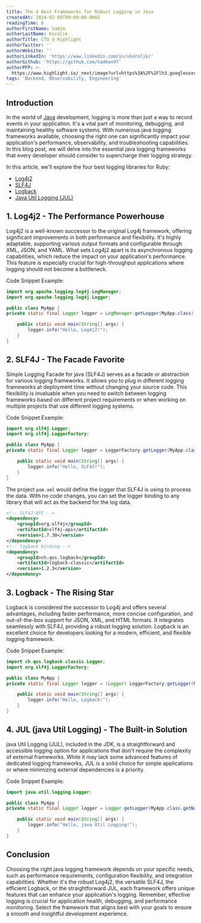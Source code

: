 ```yaml
---
title: The 4 Best Frameworks for Robust Logging in Java
createdAt: 2024-02-08T00:00:00.000Z
readingTime: 6
authorFirstName: Vadim
authorLastName: Korolik
authorTitle: CTO @ Highlight
authorTwitter: ''
authorWebsite: ''
authorLinkedIn: 'https://www.linkedin.com/in/vkorolik/'
authorGithub: 'https://github.com/Vadman97'
authorPFP: >-
  https://www.highlight.io/_next/image?url=https%3A%2F%2Flh3.googleusercontent.com%2Fa-%2FAOh14Gh1k7XsVMGxHMLJZ7qesyddqn1y4EKjfbodEYiY%3Ds96-c&w=3840&q=75
tags: 'Backend, Observability, Engineering'
---
```


## Introduction

In the world of [Java](https://docs.oracle.com/javase/8/docs/technotes/guides/language/index.html) development, logging is more than just a way to record events in your application. It's a vital part of monitoring, debugging, and maintaining healthy software systems. With numerous java logging frameworks available, choosing the right one can significantly impact your application's performance, observability, and troubleshooting capabilities. In this blog post, we will delve into the essential java logging frameworks that every developer should consider to supercharge their logging strategy.

In this article, we'll explore the four best logging libraries for Ruby:

- [Log4j2](https://logging.apache.org/log4j/2.x/)
- [SLF4J](https://www.slf4j.org/)
- [Logback](https://logback.qos.ch/)
- [Java Util Logging (JUL)](https://docs.oracle.com/javase/8/docs/api/java/util/logging/package-summary.html)

## 1. Log4j2 - The Performance Powerhouse

Log4j2 is a well-known successor to the original Log4j framework, offering significant improvements in both performance and flexibility. It's highly adaptable, supporting various output formats and configurable through XML, JSON, and YAML. What sets Log4j2 apart is its asynchronous logging capabilities, which reduce the impact on your application's performance. This feature is especially crucial for high-throughput applications where logging should not become a bottleneck.

Code Snippet Example:

```java
import org.apache.logging.log4j.LogManager;
import org.apache.logging.log4j.Logger;

public class MyApp {
private static final Logger logger = LogManager.getLogger(MyApp.class);

    public static void main(String[] args) {
        logger.info("Hello, Log4j2!");
    }
}
```

## 2. SLF4J - The Facade Favorite

Simple Logging Facade for java (SLF4J) serves as a facade or abstraction for various logging frameworks. It allows you to plug in different logging frameworks at deployment time without changing your source code. This flexibility is invaluable when you need to switch between logging frameworks based on different project requirements or when working on multiple projects that use different logging systems.

Code Snippet Example:

```java
import org.slf4j.Logger;
import org.slf4j.LoggerFactory;

public class MyApp {
private static final Logger logger = LoggerFactory.getLogger(MyApp.class);

    public static void main(String[] args) {
        logger.info("Hello, SLF4J!");
    }
}
```

The project `pom.xml` would define the logger that SLF4J is using to process the data. With no code changes, you can set the logger binding to
any library that will act as the backend for the log data.

```XML
<!-- SLF4J API -->
<dependency>
    <groupId>org.slf4j</groupId>
    <artifactId>slf4j-api</artifactId>
    <version>1.7.30</version>
</dependency>
<!-- logback binding -->
<dependency>
    <groupId>ch.qos.logback</groupId>
    <artifactId>logback-classic</artifactId>
    <version>1.2.3</version>
</dependency>
```

<BlogCallToAction/>

## 3. Logback - The Rising Star

Logback is considered the successor to Log4j and offers several advantages, including faster performance, more concise configuration, and out-of-the-box support for JSON, XML, and HTML formats. It integrates seamlessly with SLF4J, providing a robust logging solution. Logback is an excellent choice for developers looking for a modern, efficient, and flexible logging framework.

Code Snippet Example:

```java
import ch.qos.logback.classic.Logger;
import org.slf4j.LoggerFactory;

public class MyApp {
private static final Logger logger = (Logger) LoggerFactory.getLogger(MyApp.class);

    public static void main(String[] args) {
        logger.info("Hello, Logback!");
    }
}
```

## 4. JUL (java Util Logging) - The Built-in Solution

java Util Logging (JUL), included in the JDK, is a straightforward and accessible logging option for applications that don't require the complexity of external frameworks. While it may lack some advanced features of dedicated logging frameworks, JUL is a solid choice for simple applications or where minimizing external dependencies is a priority.

Code Snippet Example:

```java
import java.util.logging.Logger;

public class MyApp {
private static final Logger logger = Logger.getLogger(MyApp.class.getName());

    public static void main(String[] args) {
        logger.info("Hello, java Util Logging!");
    }
}
```

## Conclusion

Choosing the right java logging framework depends on your specific needs, such as performance requirements, configuration flexibility, and integration capabilities. Whether it's the robust Log4j2, the versatile SLF4J, the efficient Logback, or the straightforward JUL, each framework offers unique features that can enhance your application's logging. Remember, effective logging is crucial for application health, debugging, and performance monitoring. Select the framework that aligns best with your goals to ensure a smooth and insightful development experience.


